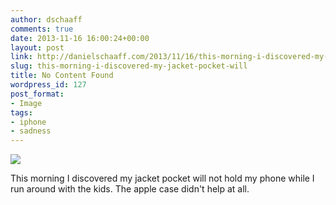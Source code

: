 ```yaml
---
author: dschaaff
comments: true
date: 2013-11-16 16:00:24+00:00
layout: post
link: http://danielschaaff.com/2013/11/16/this-morning-i-discovered-my-jacket-pocket-will/
slug: this-morning-i-discovered-my-jacket-pocket-will
title: No Content Found
wordpress_id: 127
post_format:
- Image
tags:
- iphone
- sadness
---
```


![](https://danielschaaff.files.wordpress.com/2013/11/tumblr_mwd5soejh41qcnv82o1_1280.jpg)

This morning I discovered my jacket pocket will not hold my phone while I run around with the kids. The apple case didn't help at all.
